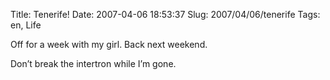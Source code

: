 Title: Tenerife!
Date: 2007-04-06 18:53:37
Slug: 2007/04/06/tenerife
Tags: en, Life


Off for a week with my girl. Back next weekend.

Don’t break the intertron while I’m gone.
